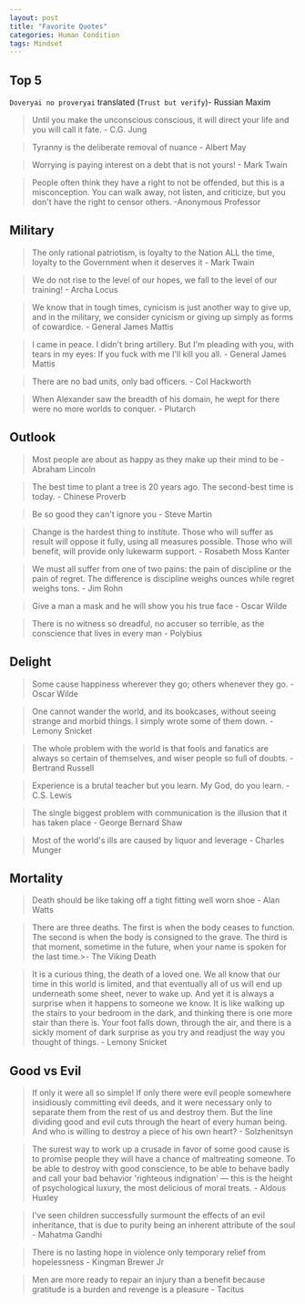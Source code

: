 ```yaml
---
layout: post
title: "Favorite Quotes"
categories: Human Condition
tags: Mindset
---
```

## Top 5
`Doveryai no proveryai` translated (`Trust but verify`)- Russian Maxim

>Until you make the unconscious conscious, it will direct your life and you will call it fate. - C.G. Jung

>Tyranny is the deliberate removal of nuance - Albert May

>Worrying is paying interest on a debt that is not yours! - Mark Twain

>People often think they have a right to not be offended, but this is a misconception. You can walk away, not listen, and criticize, but you don't have the right to censor others.  -Anonymous Professor

## Military
>The only rational patriotism, is loyalty to the Nation ALL the time, loyalty to the Government when it deserves it - Mark Twain

>We do not rise to the level of our hopes, we fall to the level of our training! - Archa Locus

>We know that in tough times, cynicism is just another way to give up, and in the military, we consider cynicism or giving up simply as forms of cowardice. - General James Mattis

>I came in peace. I didn't bring artillery. But I'm pleading with you, with tears in my eyes: If you fuck with me I'll kill you all. - General James Mattis

>There are no bad units, only bad officers. - Col Hackworth

>When Alexander saw the breadth of his domain, he wept for there were no more worlds to conquer. - Plutarch

## Outlook
>Most people are about as happy as they make up their mind to be - Abraham Lincoln

>The best time to plant a tree is 20 years ago. The second-best time is today. - Chinese Proverb

>Be so good they can't ignore you - Steve Martin

>Change is the hardest thing to institute. Those who will suffer as result will oppose it fully, using all measures possible. Those who will benefit, will provide only lukewarm support. - Rosabeth Moss Kanter

>We must all suffer from one of two pains: the pain of discipline or the pain of regret. The difference is discipline weighs ounces while regret weighs tons. - Jim Rohn

>Give a man a mask and he will show you his true face - Oscar Wilde

>There is no witness so dreadful, no accuser so terrible, as the conscience that lives in every man - Polybius

## Delight
>Some cause happiness wherever they go; others whenever they go. - Oscar Wilde 

>One cannot wander the world, and its bookcases, without seeing strange and morbid things. I simply wrote some of them down. - Lemony Snicket 

>The whole problem with the world is that fools and fanatics are always so certain of themselves, and wiser people so full of doubts. - Bertrand Russell

>Experience is a brutal teacher but you learn. My God, do you learn. - C.S. Lewis

>The single biggest problem with communication is the illusion that it has taken place - George Bernard Shaw

>Most of the world's ills are caused by liquor and leverage - Charles Munger

## Mortality
>Death should be like taking off a tight fitting well worn shoe - Alan Watts

>There are three deaths. The first is when the body ceases to function. The second is when the body is consigned to the grave. The third is that moment, sometime in the future, when your name is spoken for the last time.>- The Viking Death

>It is a curious thing, the death of a loved one. We all know that our time in this world is limited, and that eventually all of us will end up underneath some sheet, never to wake up. And yet it is always a surprise when it happens to someone we know. It is like walking up the stairs to your bedroom in the dark, and thinking there is one more stair than there is. Your foot falls down, through the air, and there is a sickly moment of dark surprise as you try and readjust the way you thought of things. - Lemony Snicket

## Good vs Evil
>If only it were all so simple! If only there were evil people somewhere insidiously committing evil deeds, and it were necessary only to separate them from the rest of us and destroy them. But the line dividing good and evil cuts through the heart of every human being. And who is willing to destroy a piece of his own heart? - Solzhenitsyn

>The surest way to work up a crusade in favor of some good cause is to promise people they will have a chance of maltreating someone. To be able to destroy with good conscience, to be able to behave badly and call your bad behavior 'righteous indignation' — this is the height of psychological luxury, the most delicious of moral treats. - Aldous Huxley

>I've seen children successfully surmount the effects of an evil inheritance, that is due to purity being an inherent attribute of the soul - Mahatma Gandhi

>There is no lasting hope in violence only temporary relief from hopelessness - Kingman Brewer Jr

>Men are more ready to repair an injury than a benefit because gratitude is a burden and revenge is a pleasure - Tacitus
